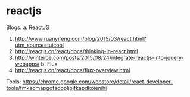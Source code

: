 # reactjs

Blogs:
a. ReactJS
  1. http://www.ruanyifeng.com/blog/2015/03/react.html?utm_source=tuicool
  2. http://reactjs.cn/react/docs/thinking-in-react.html
  3. http://winterbe.com/posts/2015/08/24/integrate-reactjs-into-jquery-webapps/
b. Flux
  1. http://reactjs.cn/react/docs/flux-overview.html


Tools:
https://chrome.google.com/webstore/detail/react-developer-tools/fmkadmapgofadopljbjfkapdkoienihi